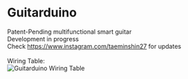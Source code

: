 # Guitarduino
 Patent-Pending multifunctional smart guitar<br/>
Development in progress<br/>
Check https://www.instagram.com/taeminshin27 for updates<br/><br/>
Wiring Table:<br/>
![Guitarduino Wiring Table](https://github.com/user-attachments/assets/1638a2bd-67ae-4637-b347-edb1d5b065f7)
